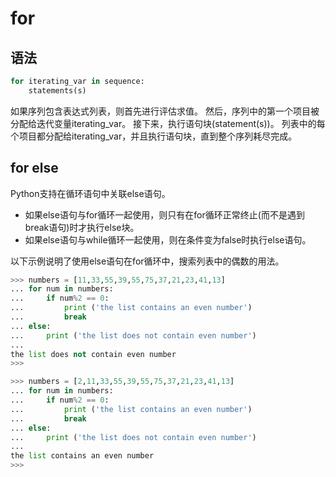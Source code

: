 
# for 

## 语法
```py
for iterating_var in sequence:
    statements(s)
```

如果序列包含表达式列表，则首先进行评估求值。 
然后，序列中的第一个项目被分配给迭代变量iterating_var。 
接下来，执行语句块(statement(s))。
列表中的每个项目都分配给iterating_var，并且执行语句块，直到整个序列耗尽完成。


## for else

Python支持在循环语句中关联else语句。
* 如果else语句与for循环一起使用，则只有在for循环正常终止(而不是遇到break语句)时才执行else块。
* 如果else语句与while循环一起使用，则在条件变为false时执行else语句。

以下示例说明了使用else语句在for循环中，搜索列表中的偶数的用法。
```py
>>> numbers = [11,33,55,39,55,75,37,21,23,41,13]
... for num in numbers:
...     if num%2 == 0:
...         print ('the list contains an even number')
...         break
... else:
...     print ('the list does not contain even number')
...     
the list does not contain even number
>>> 
```



```py
>>> numbers = [2,11,33,55,39,55,75,37,21,23,41,13]
... for num in numbers:
...     if num%2 == 0:
...         print ('the list contains an even number')
...         break
... else:
...     print ('the list does not contain even number')
...     
the list contains an even number
>>>
```
